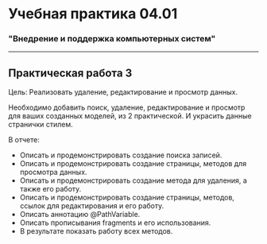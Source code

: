 # Учебная практика 04.01
### "Внедрение и поддержка компьютерных систем"

---

## Практическая работа 3

Цель: Реализовать удаление, редактирование и просмотр данных.

Необходимо добавить поиск, удаление, редактирование и просмотр для ваших созданных моделей, из 2 практической. И украсить данные странички стилем.

В отчете:
- Описать и продемонстрировать создание поиска записей.
- Описать и продемонстрировать создание страницы, методов для просмотра данных.
- Описать и продемонстрировать создание метода для удаления, а также его работу.
- Описать и продемонстрировать создание страницы, методов, 
ссылок для редактирования и его работу.
- Описать аннотацию @PathVariable.
- Описать прописывания fragments и его использования.
- В результате показать работу всех методов.